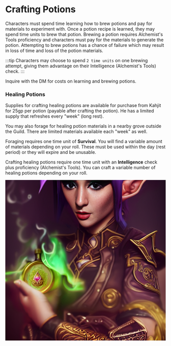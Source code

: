 # Crafting Potions

Characters must spend time learning how to brew potions and pay for materials to experiment with.
Once a potion recipe is learned, they may spend time units to brew that potion.
Brewing a potion requires Alchemist's Tools proficiency and characters must pay for the materials to generate the potion.
Attempting to brew potions has a chance of failure which may result in loss of time and loss of the potion materials.

:::tip
Characters may choose to spend `2 time units` on one brewing attempt, giving them advantage on their Intelligence (Alchemist's Tools) check.
:::

Inquire with the DM for costs on learning and brewing potions.

### Healing Potions
Supplies for crafting healing potions are available for purchase from Kahjit for 25gp per potion (payable after crafting the potion). He has a limited supply that refreshes every "week" (long rest).

You may also forage for healing potion materials in a nearby grove outside the Guild. There are limited materials available each "week" as well.

Foraging requires one time unit of **Survival**. You will find a variable amount of materials depending on your roll. These must be used within the day (rest period) or they will expire and be unusable.

Crafting healing potions require one time unit with an **Intelligence** check plus proficiency (Alchemist's Tools). You can craft a variable number of healing potions depending on your roll.

![potion](/img/rules/potion_brewing.png)
